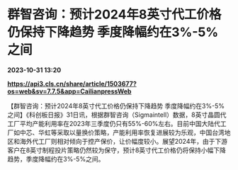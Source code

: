 # 群智咨询：预计2024年8英寸代工价格仍保持下降趋势 季度降幅约在3%-5%之间

**2023-10-31 13:20**

**https://api3.cls.cn/share/article/1503677?os=web&sv=7.7.5&app=CailianpressWeb**

【群智咨询：预计2024年8英寸代工价格仍保持下降趋势 季度降幅约在3%-5%之间】《科创板日报》31日讯，根据群智咨询（Sigmaintell）数据，8英寸晶圆代工厂平均产能利用率在2023年三季度仍只有55%-60%左右。目前中国大陆代工厂如中芯、华虹等采取以量换价策略，产能利用率恢复进展较为乐观，中国台湾地区和海外代工厂则相对倾向于控产保价，让价幅度较小。展望2024年，由于下游客户在8英寸制程投片策略仍然较为保守，预计8英寸代工价格仍将保持小幅下降趋势，季度降幅约在3%-5%之间。